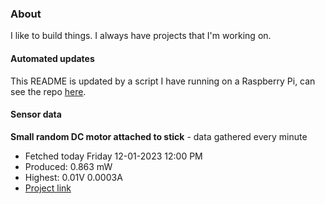 ### About
I like to build things. I always have projects that I'm working on.

#### Automated updates
This README is updated by a script I have running on a Raspberry Pi, can see the repo [here](https://github.com/jdc-cunningham/raspi-git-repo-updater).

#### Sensor data


**Small random DC motor attached to stick** - data gathered every minute
- Fetched today Friday 12-01-2023 12:00 PM
- Produced: 0.863 mW
- Highest: 0.01V 0.0003A
- [Project link](https://github.com/jdc-cunningham/turbine-raspi)
